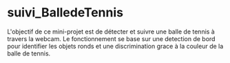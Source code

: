 # suivi_BalledeTennis

L'objectif de ce mini-projet est de détecter et suivre une balle de tennis à travers la webcam. 
Le fonctionnement se base sur une detection de bord pour identifier les objets ronds et une discrimination grace à la couleur de la balle de tennis.


